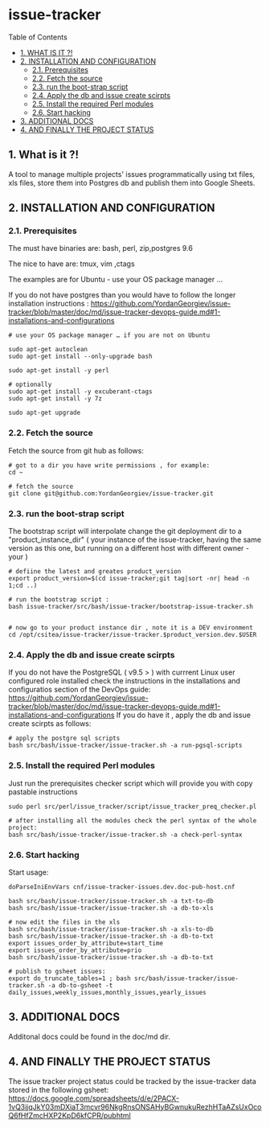 #  issue-tracker


Table of Contents

  * [1. WHAT IS IT ?!](#1-what-is-it-)
  * [2. INSTALLATION AND CONFIGURATION](#2-installation-and-configuration)
    * [2.1. Prerequisites](#21-prerequisites)
    * [2.2. Fetch the source](#22-fetch-the-source)
    * [2.3. run the boot-strap script](#23-run-the-boot-strap-script)
    * [2.4. Apply the db and issue create scirpts](#24-apply-the-db-and-issue-create-scirpts)
    * [2.5. Install the required Perl modules](#25-install-the-required-perl-modules)
    * [2.6. Start hacking](#26-start-hacking)
  * [3. ADDITIONAL DOCS](#3-additional-docs)
  * [4. AND FINALLY THE PROJECT STATUS](#4-and-finally-the-project-status)


    

## 1. What is it ?!
A tool to manage multiple projects' issues programmatically using txt files, xls files, store them into Postgres db and publish them into Google Sheets. 

    

## 2. INSTALLATION AND CONFIGURATION


    

### 2.1. Prerequisites
The must have binaries are:
 bash, perl, zip,postgres 9.6

The nice to have are:
 tmux, vim ,ctags

The examples are for Ubuntu - use your OS package manager …

If you do not have postgres than you would have to follow the longer installation instructions :
https://github.com/YordanGeorgiev/issue-tracker/blob/master/doc/md/issue-tracker-devops-guide.md#1-installations-and-configurations

    # use your OS package manager … if you are not on Ubuntu 
    
    sudo apt-get autoclean
    sudo apt-get install --only-upgrade bash
    
    sudo apt-get install -y perl
    
    # optionally 
    sudo apt-get install -y excuberant-ctags
    sudo apt-get install -y 7z
    
    sudo apt-get upgrade

### 2.2. Fetch the source
Fetch the source from git hub as follows:

    # got to a dir you have write permissions , for example:
    cd ~ 
    
    # fetch the source
    git clone git@github.com:YordanGeorgiev/issue-tracker.git

### 2.3. run the boot-strap script
The bootstrap script will interpolate change the git deployment dir to a "product_instance_dir" ( your instance of the issue-tracker, having the same version as this one, but running on a different host with different owner - your )

    # defiine the latest and greates product_version
    export product_version=$(cd issue-tracker;git tag|sort -nr| head -n 1;cd ..)
    
    # run the bootstrap script : 
    bash issue-tracker/src/bash/issue-tracker/bootstrap-issue-tracker.sh
    
    
    # now go to your product instance dir , note it is a DEV environment
    cd /opt/csitea/issue-tracker/issue-tracker.$product_version.dev.$USER
    

### 2.4. Apply the db and issue create scirpts
If you do not have the PostgreSQL ( v9.5 &gt; ) with currrent Linux user configured role installed check the instructions in the installations and configuratios section of the DevOps guide:
https://github.com/YordanGeorgiev/issue-tracker/blob/master/doc/md/issue-tracker-devops-guide.md#1-installations-and-configurations
If you do have it , apply the db and issue create scirpts as follows:

    # apply the postgre sql scripts
    bash src/bash/issue-tracker/issue-tracker.sh -a run-pgsql-scripts

### 2.5. Install the required Perl modules
Just run the prerequisites checker script which will provide you with copy pastable instructions

    sudo perl src/perl/issue_tracker/script/issue_tracker_preq_checker.pl
    
    # after installing all the modules check the perl syntax of the whole project:
    bash src/bash/issue-tracker/issue-tracker.sh -a check-perl-syntax

### 2.6. Start hacking
Start usage:

    doParseIniEnvVars cnf/issue-tracker-issues.dev.doc-pub-host.cnf
    
    bash src/bash/issue-tracker/issue-tracker.sh -a txt-to-db
    bash src/bash/issue-tracker/issue-tracker.sh -a db-to-xls
    
    # now edit the files in the xls 
    bash src/bash/issue-tracker/issue-tracker.sh -a xls-to-db
    bash src/bash/issue-tracker/issue-tracker.sh -a db-to-txt
    export issues_order_by_attribute=start_time
    export issues_order_by_attribute=prio
    bash src/bash/issue-tracker/issue-tracker.sh -a db-to-txt
    
    # publish to gsheet issues:
    export do_truncate_tables=1 ; bash src/bash/issue-tracker/issue-tracker.sh -a db-to-gsheet -t daily_issues,weekly_issues,monthly_issues,yearly_issues

## 3. ADDITIONAL DOCS
Additonal docs could be found in the doc/md dir. 

    

## 4. AND FINALLY THE PROJECT STATUS
The issue tracker project status could be tracked by the issue-tracker data stored in the following gsheet:
https://docs.google.com/spreadsheets/d/e/2PACX-1vQ3ijqJkY03mDXiaT3mcvr96NkgRnsONSAHyBGwnukuRezhHTaAZsUxOcoQ6fHfZmcHXP2KpD6kfCPR/pubhtml

    

